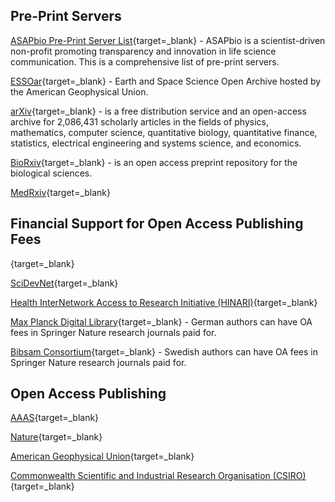 ## Pre-Print Servers

[ASAPbio Pre-Print Server List](https://asapbio.org/preprint-servers){target=_blank} - ASAPbio is a scientist-driven non-profit promoting transparency and innovation in life science communication. This is a comprehensive list of pre-print servers.

[ESSOar](https://www.essoar.org/){target=_blank} - Earth and Space Science Open Archive hosted by the American Geophysical Union.

[arXiv](https://arxiv.org/){target=_blank} - is a free distribution service and an open-access archive for 2,086,431 scholarly articles in the fields of physics, mathematics, computer science, quantitative biology, quantitative finance, statistics, electrical engineering and systems science, and economics.

[BioRxiv](https://www.biorxiv.org/){target=_blank} -  is an open access preprint repository for the biological sciences.


[MedRxiv](https://www.medrxiv.org/){target=_blank}

## Financial Support for Open Access Publishing Fees

[](){target=_blank}

[SciDevNet](https://www.scidev.net/global/){target=_blank}

[Health InterNetwork Access to Research Initiative (HINARI)](http://www.emro.who.int/information-resources/hinari/){target=_blank}

[Max Planck Digital Library](https://group.springernature.com/gb/group/media/press-releases/landmark-agreement-between-springer-nature-and-mpdl/18498782){target=_blank} - German authors can have OA fees in Springer Nature research journals paid for.

[Bibsam Consortium](https://www.springernature.com/gp/open-research/institutional-agreements/oaforsweden){target=_blank} - Swedish authors can have OA fees in Springer Nature research journals paid for.

## Open Access Publishing

[AAAS](https://www.science.org/content/page/open-access-aaas){target=_blank}

[Nature](https://www.nature.com/nature-portfolio/open-access){target=_blank}

[American Geophysical Union](https://www.agu.org/Publish-with-AGU/Publish/Open-Access){target=_blank}

[Commonwealth Scientific and Industrial Research Organisation (CSIRO)](https://acsopenscience.org/australia-csiro/){target=_blank}